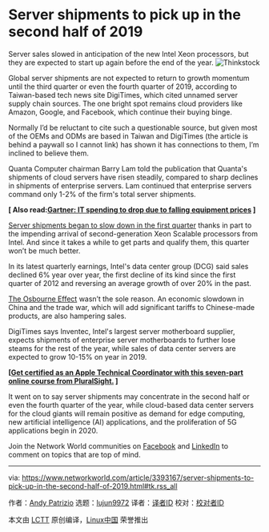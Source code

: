 [#]: collector: (lujun9972)
[#]: translator: ( )
[#]: reviewer: ( )
[#]: publisher: ( )
[#]: url: ( )
[#]: subject: (Server shipments to pick up in the second half of 2019)
[#]: via: (https://www.networkworld.com/article/3393167/server-shipments-to-pick-up-in-the-second-half-of-2019.html#tk.rss_all)
[#]: author: (Andy Patrizio https://www.networkworld.com/author/Andy-Patrizio/)

Server shipments to pick up in the second half of 2019
======
Server sales slowed in anticipation of the new Intel Xeon processors, but they are expected to start up again before the end of the year.
![Thinkstock][1]

Global server shipments are not expected to return to growth momentum until the third quarter or even the fourth quarter of 2019, according to Taiwan-based tech news site DigiTimes, which cited unnamed server supply chain sources. The one bright spot remains cloud providers like Amazon, Google, and Facebook, which continue their buying binge.

Normally I’d be reluctant to cite such a questionable source, but given most of the OEMs and ODMs are based in Taiwan and DigiTimes (the article is behind a paywall so I cannot link) has shown it has connections to them, I’m inclined to believe them.

Quanta Computer chairman Barry Lam told the publication that Quanta's shipments of cloud servers have risen steadily, compared to sharp declines in shipments of enterprise servers. Lam continued that enterprise servers command only 1-2% of the firm's total server shipments.

**[ Also read:[Gartner: IT spending to drop due to falling equipment prices][2] ]**

[Server shipments began to slow down in the first quarter][3] thanks in part to the impending arrival of second-generation Xeon Scalable processors from Intel. And since it takes a while to get parts and qualify them, this quarter won’t be much better.

In its latest quarterly earnings, Intel's data center group (DCG) said sales declined 6% year over year, the first decline of its kind since the first quarter of 2012 and reversing an average growth of over 20% in the past.

[The Osbourne Effect][4] wasn’t the sole reason. An economic slowdown in China and the trade war, which will add significant tariffs to Chinese-made products, are also hampering sales.

DigiTimes says Inventec, Intel's largest server motherboard supplier, expects shipments of enterprise server motherboards to further lose steams for the rest of the year, while sales of data center servers are expected to grow 10-15% on year in 2019.

**[[Get certified as an Apple Technical Coordinator with this seven-part online course from PluralSight.][5] ]**

It went on to say server shipments may concentrate in the second half or even the fourth quarter of the year, while cloud-based data center servers for the cloud giants will remain positive as demand for edge computing, new artificial intelligence (AI) applications, and the proliferation of 5G applications begin in 2020.

Join the Network World communities on [Facebook][6] and [LinkedIn][7] to comment on topics that are top of mind.

--------------------------------------------------------------------------------

via: https://www.networkworld.com/article/3393167/server-shipments-to-pick-up-in-the-second-half-of-2019.html#tk.rss_all

作者：[Andy Patrizio][a]
选题：[lujun9972][b]
译者：[译者ID](https://github.com/译者ID)
校对：[校对者ID](https://github.com/校对者ID)

本文由 [LCTT](https://github.com/LCTT/TranslateProject) 原创编译，[Linux中国](https://linux.cn/) 荣誉推出

[a]: https://www.networkworld.com/author/Andy-Patrizio/
[b]: https://github.com/lujun9972
[1]: https://images.techhive.com/images/article/2017/04/2_data_center_servers-100718306-large.jpg
[2]: https://www.networkworld.com/article/3391062/it-spending-to-drop-due-to-falling-equipment-prices-gartner-predicts.html
[3]: https://www.networkworld.com/article/3332144/server-sales-projected-to-slow-while-memory-prices-drop.html
[4]: https://en.wikipedia.org/wiki/Osborne_effect
[5]: https://pluralsight.pxf.io/c/321564/424552/7490?u=https%3A%2F%2Fwww.pluralsight.com%2Fpaths%2Fapple-certified-technical-trainer-10-11
[6]: https://www.facebook.com/NetworkWorld/
[7]: https://www.linkedin.com/company/network-world
